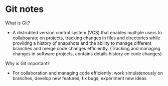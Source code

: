 # Git notes

What is Git?
- A distrubted version control system (VCS) that enables multiple users to collaboarate on projects, tracking changes in files and directories while proviidng a history of snapshots and the ability to manage different branches and merge code changes efficiently.
(Tracking and managing changes in software projects, contains details history on code changes)

Why is Git important?
- For collaboration and managing code efficiently: work simulatenously on branches, develop new features, fix bugs, experiment new ideas


